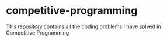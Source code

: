 # competitive-programming
This repository contains all the coding problems I have solved in Competitive Programming
